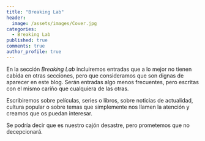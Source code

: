 ```yaml
---
title: "Breaking Lab"
header:
  image: /assets/images/Cover.jpg
categories:
  - Breaking Lab
published: true
comments: true
author_profile: true
--- 
```


En la sección *Breaking Lab* incluiremos entradas que a lo mejor no tienen cabida en otras secciones, pero que consideramos que son dignas
 de aparecer en este blog. Serán entradas algo menos frecuentes, pero escritas con el mismo cariño que cualquiera de las otras.

Escribiremos sobre películas, series o libros, sobre noticias de actualidad, cultura popular o sobre temas que simplemente nos llamen la
 atención y creamos que os puedan interesar.
 
 Se podría decir que es nuestro cajón desastre, pero prometemos que no decepcionará.
